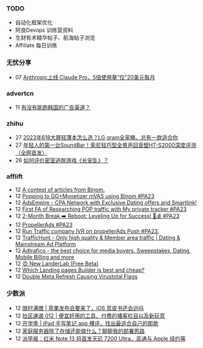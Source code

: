 ### TODO
-  自动化框架优化
-  阿良Devops 训练营资料
-  生财有术精华帖子、航海帖子浏览
-  Affiliate 每日训练

### 无忧分享
<!-- ruyo:START -->
-  07 [Anthropic上线 Claude Pro，5倍使用量”仅”20美元每月](https://51.ruyo.net/18472.html)<!-- ruyo:END -->

### advertcn
<!-- advertcn:START -->
-  11 [有没有能跑韩国的广告渠道？](https://www.advertcn.com/forum.php?mod=viewthread&tid=112046)<!-- advertcn:END -->

### zhihu
<!-- zhihu:START -->
-  27 [2023年618大屏轻薄本怎么选？LG gram全家桶，总有一款适合你](http://zhuanlan.zhihu.com/p/632641888?utm_campaign=rss&utm_medium=rss&utm_source=rss&utm_content=title)
-  27 [年轻人的第一台SoundBar！索尼轻巧型全景声回音壁HT-S2000深度评测（全网首发）](http://zhuanlan.zhihu.com/p/630990296?utm_campaign=rss&utm_medium=rss&utm_source=rss&utm_content=title)
-  26 [如何评价密室逃脱游戏《长安乱》？](http://www.zhihu.com/question/563950552/answer/3045961312?utm_campaign=rss&utm_medium=rss&utm_source=rss&utm_content=title)<!-- zhihu:END -->

### afflift
<!-- afflift:START -->
-  12 [A contest of articles from Binom.](https://afflift.com/f/threads/a-contest-of-articles-from-binom.11620/)
-  12 [Popping to GG+Monetizer mVAS using Binom #PA23](https://afflift.com/f/threads/popping-to-gg-monetizer-mvas-using-binom-pa23.11614/)
-  12 [AdsEmpire - CPA Network with Exclusive Dating offers and Smartlink!](https://afflift.com/f/threads/adsempire-cpa-network-with-exclusive-dating-offers-and-smartlink.6820/)
-  12 [First FA of Researching POP traffic with My private tracker #PA23](https://afflift.com/f/threads/first-fa-of-researching-pop-traffic-with-my-private-tracker-pa23.11552/)
-  12 [2-Month Break ➡️ Reboot: Leveling Up for Success! 💼💰 #PA23](https://afflift.com/f/threads/2-month-break-%E2%9E%A1%EF%B8%8F-reboot-leveling-up-for-success-%F0%9F%92%BC%F0%9F%92%B0-pa23.11560/)
-  12 [PropellerAds #PA23](https://afflift.com/f/threads/propellerads-pa23.11570/)
-  12 [Run Traffic company IVR on propellerAds Push #PA23.](https://afflift.com/f/threads/run-traffic-company-ivr-on-propellerads-push-pa23.11572/)
-  12 [TrafficHunt - Only high quality &amp; Member area traffic | Dating &amp; Mainstream Ad Platform](https://afflift.com/f/threads/traffichunt-only-high-quality-member-area-traffic-dating-mainstream-ad-platform.10862/)
-  12 [Adtrafico - the best choice for media buyers. Sweepstakes, Dating, Mobile Billing and more](https://afflift.com/f/threads/adtrafico-the-best-choice-for-media-buyers-sweepstakes-dating-mobile-billing-and-more.4312/)
-  12 [😍 New LanderLab &lpar;Free Beta&rpar;](https://afflift.com/f/threads/%F0%9F%98%8D-new-landerlab-free-beta.11402/)
-  12 [Which Landing pages Builder is best and cheap?](https://afflift.com/f/threads/which-landing-pages-builder-is-best-and-cheap.11336/)
-  12 [Double Meta Refresh Causing Virustotal Flags](https://afflift.com/f/threads/double-meta-refresh-causing-virustotal-flags.11617/)<!-- afflift:END -->

### 少数派
<!-- sspai:START -->
-  12 [限时满赠 | 苹果发布会要来了，iOS 蓝皮书还会远吗](https://sspai.com/post/82880)
-  12 [社区速递 012 | 便宜好用的工具、付费的播客栏目以及新玩意](https://sspai.com/post/82869)
-  12 [开学季 | iPad 手写笔记 app 横评，找出最适合自己的那款](https://sspai.com/post/82865)
-  12 [家庭服务器除了存储还能做什么？聊聊我的部署思路](https://sspai.com/post/82512)
-  12 [派早报：红米 Note 13 将首发天玑 7200 Ultra，高通与 Apple 续约等](https://sspai.com/post/82862)<!-- sspai:END -->
